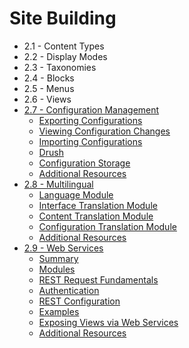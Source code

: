 # Site Building

- 2.1 - Content Types
- 2.2 - Display Modes
- 2.3 - Taxonomies
- 2.4 - Blocks
- 2.5 - Menus
- 2.6 - Views
- [2.7 - Configuration Management](2.7-configuration-management.md)
  - [Exporting Configurations](2.7-configuration-management.md#exporting-configurations)
  - [Viewing Configuration Changes](2.7-configuration-management.md#viewing-configuration-changes)
  - [Importing Configurations](2.7-configuration-management.md#importing-configurations)
  - [Drush](2.7-configuration-management.md#drush)
  - [Configuration Storage](2.7-configuration-management.md#configuration-storage)
  - [Additional Resources](2.7-configuration-management.md#additional-resources)
- [2.8 - Multilingual](2.8-multilingual.md)
  - [Language Module](2.8-multilingual.md#language-module)
  - [Interface Translation Module](2.8-multilingual.md#interface-translation-module)
  - [Content Translation Module](2.8-multilingual.md#content-translation-module)
  - [Configuration Translation Module](2.8-multilingual.md#configuration-translation-module)
  - [Additional Resources](2.8-multilingual.md#additional-resources)
- [2.9 - Web Services](2.9-web-services.md)
  - [Summary](2.9-web-services.md#summary)
  - [Modules](2.9-web-services.md#modules)
  - [REST Request Fundamentals](2.9-web-services.md#rest-request-fundamentals)
  - [Authentication](2.9-web-services.md#authentication)
  - [REST Configuration](2.9-web-services.md#rest-configuration)
  - [Examples](2.9-web-services.md#examples)
  - [Exposing Views via Web Services](2.9-web-services.md#exposing-views-via-web-services)
  - [Additional Resources](2.9-web-services.md#additional-resources)

